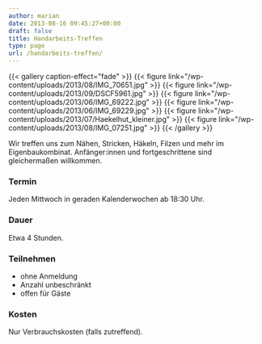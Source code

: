```yaml
---
author: marian
date: 2013-08-16 09:45:27+00:00
draft: false
title: Handarbeits-Treffen
type: page
url: /handarbeits-treffen/
---
```


{{< gallery caption-effect="fade" >}}
{{< figure link="/wp-content/uploads/2013/08/IMG_70651.jpg" >}}
{{< figure link="/wp-content/uploads/2013/09/DSCF5961.jpg" >}}
{{< figure link="/wp-content/uploads/2013/06/IMG_69222.jpg" >}}
{{< figure link="/wp-content/uploads/2013/06/IMG_69229.jpg" >}}
{{< figure link="/wp-content/uploads/2013/07/Haekelhut_kleiner.jpg" >}}
{{< figure link="/wp-content/uploads/2013/08/IMG_07251.jpg" >}}
{{< /gallery >}}

Wir treffen uns zum Nähen, Stricken, Häkeln, Filzen und mehr im Eigenbaukombinat. Anfänger:innen und fortgeschrittene sind gleichermaßen willkommen.

### Termin

Jeden Mittwoch in geraden Kalenderwochen ab 18:30 Uhr.

### Dauer

Etwa 4 Stunden.

### Teilnehmen

* ohne Anmeldung
* Anzahl unbeschränkt
* offen für Gäste

### Kosten

Nur Verbrauchskosten (falls zutreffend).

